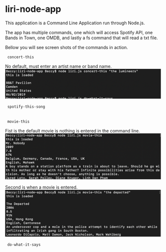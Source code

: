 # liri-node-app

This application is a Command Line Application run through Node.js. 

The app has multiple commands, one which will access Spotify API, one Bands in Town, one OMDB, and lastly a fs command that will read a txt file. 

Bellow you will see screen shots of the commands in action. 

     concert-this

No default, must enter an artist name or band name. 
![bandTown](/Images/bands.png)


     spotify-this-song


     movie-this
Fist is the default movie is nothing is entered in the command line. 
![OMDB](/Images/Movie1.png)

Second is when a movie is entered. 
![OMDB](/Images/movie2.png)


     do-what-it-says


